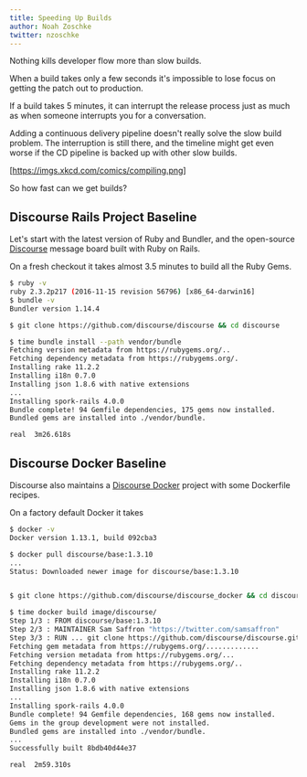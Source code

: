 ```yaml
---
title: Speeding Up Builds
author: Noah Zoschke
twitter: nzoschke
---
```


Nothing kills developer flow more than slow builds.

When a build takes only a few seconds it's impossible to lose focus on getting the patch out to production.

If a build takes 5 minutes, it can interrupt the release process just as much as when someone interrupts you for a conversation.

Adding a continuous delivery pipeline doesn't really solve the slow build problem. The interruption is still there, and the timeline might get even worse if the CD pipeline is backed up with other slow builds.

[https://imgs.xkcd.com/comics/compiling.png]

So how fast can we get builds?

## Discourse Rails Project Baseline

Let's start with the latest version of Ruby and Bundler, and the open-source [Discourse](https://github.com/discourse/discourse) message board built with Ruby on Rails.

On a fresh checkout it takes almost 3.5 minutes to build all the Ruby Gems.

```sh
$ ruby -v
ruby 2.3.2p217 (2016-11-15 revision 56796) [x86_64-darwin16]
$ bundle -v
Bundler version 1.14.4

$ git clone https://github.com/discourse/discourse && cd discourse

$ time bundle install --path vendor/bundle
Fetching version metadata from https://rubygems.org/..
Fetching dependency metadata from https://rubygems.org/.
Installing rake 11.2.2
Installing i18n 0.7.0
Installing json 1.8.6 with native extensions
...
Installing spork-rails 4.0.0
Bundle complete! 94 Gemfile dependencies, 175 gems now installed.
Bundled gems are installed into ./vendor/bundle.

real  3m26.618s
```

## Discourse Docker Baseline

Discourse also maintains a [Discourse Docker](https://github.com/discourse/discourse_docker) project with some Dockerfile recipes.

On a factory default Docker it takes 

```sh
$ docker -v
Docker version 1.13.1, build 092cba3

$ docker pull discourse/base:1.3.10
...
Status: Downloaded newer image for discourse/base:1.3.10


$ git clone https://github.com/discourse/discourse_docker && cd discourse_docker

$ time docker build image/discourse/
Step 1/3 : FROM discourse/base:1.3.10
Step 2/3 : MAINTAINER Sam Saffron "https://twitter.com/samsaffron"
Step 3/3 : RUN ... git clone https://github.com/discourse/discourse.git && cd discourse && bundle install ...
Fetching gem metadata from https://rubygems.org/.............
Fetching version metadata from https://rubygems.org/...
Fetching dependency metadata from https://rubygems.org/..
Installing rake 11.2.2
Installing i18n 0.7.0
Installing json 1.8.6 with native extensions
...
Installing spork-rails 4.0.0
Bundle complete! 94 Gemfile dependencies, 168 gems now installed.
Gems in the group development were not installed.
Bundled gems are installed into ./vendor/bundle.
...
Successfully built 8bdb40d44e37

real  2m59.310s
```
